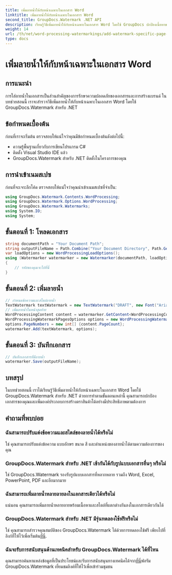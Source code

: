 ```yaml
---
title: เพิ่มลายน้ำให้กับหน้าเฉพาะในเอกสาร Word
linktitle: เพิ่มลายน้ำให้กับหน้าเฉพาะในเอกสาร Word
second_title: GroupDocs.Watermark .NET API
description: เรียนรู้วิธีเพิ่มลายน้ำให้กับหน้าเฉพาะในเอกสาร Word โดยใช้ GroupDocs ปกป้องเนื้อหาของคุณได้อย่างง่ายดาย
weight: 14
url: /th/net/word-processing-watermarkings/add-watermark-specific-page-word-docs/
type: docs
---
```

# เพิ่มลายน้ำให้กับหน้าเฉพาะในเอกสาร Word

## การแนะนำ
การใส่ลายน้ำในเอกสารเป็นส่วนสำคัญของการรักษาความปลอดภัยของเอกสารและการสร้างแบรนด์ ในบทช่วยสอนนี้ เราจะสำรวจวิธีเพิ่มลายน้ำให้กับหน้าเฉพาะในเอกสาร Word โดยใช้ GroupDocs.Watermark สำหรับ .NET
## ข้อกำหนดเบื้องต้น
ก่อนที่เราจะเริ่มต้น ตรวจสอบให้แน่ใจว่าคุณมีข้อกำหนดเบื้องต้นดังต่อไปนี้:
- ความรู้พื้นฐานเกี่ยวกับการเขียนโปรแกรม C#
- ติดตั้ง Visual Studio IDE แล้ว
- GroupDocs.Watermark สำหรับ .NET ติดตั้งในโครงการของคุณ

## การนำเข้าเนมสเปซ
ก่อนที่จะเจาะลึกโค้ด ตรวจสอบให้แน่ใจว่าคุณนำเข้าเนมสเปซที่จำเป็น:
```csharp
using GroupDocs.Watermark.Contents.WordProcessing;
using GroupDocs.Watermark.Options.WordProcessing;
using GroupDocs.Watermark.Watermarks;
using System.IO;
using System;
```
## ขั้นตอนที่ 1: โหลดเอกสาร
```csharp
string documentPath = "Your Document Path";
string outputFileName = Path.Combine("Your Document Directory", Path.GetFileName(documentPath));
var loadOptions = new WordProcessingLoadOptions();
using (Watermarker watermarker = new Watermarker(documentPath, loadOptions))
{
    // รหัสของคุณจะไปที่นี่
}
```
## ขั้นตอนที่ 2: เพิ่มลายน้ำ
```csharp
// กำหนดข้อความและสไตล์ลายน้ำ
TextWatermark textWatermark = new TextWatermark("DRAFT", new Font("Arial", 42));
// เพิ่มลายน้ำในหน้าสุดท้าย
WordProcessingContent content = watermarker.GetContent<WordProcessingContent>();
WordProcessingWatermarkPagesOptions options = new WordProcessingWatermarkPagesOptions();
options.PageNumbers = new int[] {content.PageCount};
watermarker.Add(textWatermark, options);
```
## ขั้นตอนที่ 3: บันทึกเอกสาร
```csharp
// บันทึกเอกสารที่มีลายน้ำ
watermarker.Save(outputFileName);
```

## บทสรุป
ในบทช่วยสอนนี้ เราได้เรียนรู้วิธีเพิ่มลายน้ำให้กับหน้าเฉพาะในเอกสาร Word โดยใช้ GroupDocs.Watermark สำหรับ .NET ด้วยการทำตามขั้นตอนเหล่านี้ คุณสามารถปกป้องเอกสารของคุณและเพิ่มองค์ประกอบการสร้างตราสินค้าได้อย่างมีประสิทธิภาพตามต้องการ
## คำถามที่พบบ่อย
### ฉันสามารถปรับแต่งข้อความและสไตล์ของลายน้ำได้หรือไม่
ใช่ คุณสามารถปรับแต่งข้อความ แบบอักษร ขนาด สี และตำแหน่งของลายน้ำได้ตามความต้องการของคุณ
### GroupDocs.Watermark สำหรับ .NET เข้ากันได้กับรูปแบบเอกสารอื่นๆ หรือไม่
ใช่ GroupDocs.Watermark รองรับรูปแบบเอกสารที่หลากหลาย รวมถึง Word, Excel, PowerPoint, PDF และอีกมากมาย
### ฉันสามารถเพิ่มลายน้ำหลายลายลงในเอกสารเดียวได้หรือไม่
แน่นอน คุณสามารถเพิ่มลายน้ำหลายลายพร้อมเนื้อหาและสไตล์ที่แตกต่างกันลงในเอกสารเดียวกันได้
### GroupDocs.Watermark สำหรับ .NET มีรุ่นทดลองใช้ฟรีหรือไม่
 ใช่ คุณสามารถสำรวจคุณสมบัติของ GroupDocs.Watermark ได้ด้วยการทดลองใช้ฟรี เพียงไปที่ลิงก์ที่ให้ไว้เพื่อเริ่มต้น[ที่นี่](https://releases.groupdocs.com/).
### ฉันจะรับการสนับสนุนด้านเทคนิคสำหรับ GroupDocs.Watermark ได้ที่ไหน
 คุณสามารถค้นหาแหล่งข้อมูลที่เป็นประโยชน์และรับการสนับสนุนทางเทคนิคได้จาก[ที่นี่](https://forum.groupdocs.com/c/watermark/19)ฟอรัม GroupDocs.Watermark เยี่ยมชมลิงค์ที่ให้ไว้เพื่อเข้าร่วมชุมชน